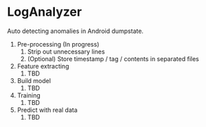 # LogAnalyzer
Auto detecting anomalies in Android dumpstate.

1. Pre-processing (In progress)
    1. Strip out unnecessary lines
    2. (Optional) Store timestamp / tag / contents in separated files
2. Feature extracting
    1. TBD
3. Build model
    1. TBD
4. Training
    1. TBD
5. Predict with real data
    1. TBD
